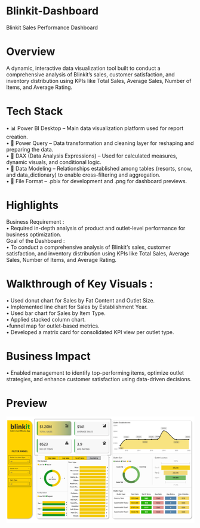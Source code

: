 # Blinkit-Dashboard
Blinkit Sales Performance Dashboard
# Overview
A dynamic, interactive data visualization tool built to conduct a comprehensive analysis of Blinkit’s sales, customer satisfaction, and inventory distribution using KPIs like Total Sales, Average Sales, Number of Items, and Average Rating.
# Tech Stack
•	📊 Power BI Desktop – Main data visualization platform used for report creation.  
•	📂 Power Query – Data transformation and cleaning layer for reshaping and preparing the data.  
•	🧠 DAX (Data Analysis Expressions) – Used for calculated measures, dynamic visuals, and conditional logic.    
•	📝 Data Modeling – Relationships established among tables (resorts, snow, and data_dictionary) to enable cross-filtering and aggregation.  
•	📁 File Format – .pbix for development and .png for dashboard previews.  
# Highlights

Business Requirement :   
•	Required in-depth analysis of product and outlet-level performance for business optimization.  
Goal of the Dashboard :   
•	To conduct a comprehensive analysis of Blinkit’s sales, customer satisfaction, and inventory distribution using KPIs like Total Sales, Average Sales, Number of Items, and Average Rating.  
# Walkthrough of Key Visuals :   
•	Used donut chart for Sales by Fat Content and Outlet Size.  
•	Implemented line chart for Sales by Establishment Year.  
•	Used bar chart for Sales by Item Type.   
•	Applied stacked column chart.   
•funnel map for outlet-based metrics.   
•	Developed a matrix card for consolidated KPI view per outlet type.   
# Business Impact 
•	Enabled management to identify top-performing items, optimize outlet strategies, and enhance customer satisfaction using data-driven decisions.
# Preview
![Alt Text](https://github.com/sushanth541/Blinkit-Dashboard/blob/main/Snapshot%20of%20Dashboard.png)
